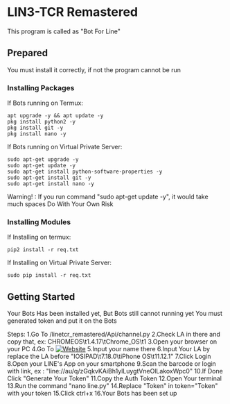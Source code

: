 # LIN3-TCR Remastered

This program is called as "Bot For Line"

## Prepared

You must install it correctly, if not the program cannot be run

### Installing Packages

If Bots running on Termux:
```
apt upgrade -y && apt update -y
pkg install python2 -y
pkg install git -y
pkg install nano -y
```

If Bots running on Virtual Private Server:
```
sudo apt-get upgrade -y
sudo apt-get update -y
sudo apt-get install python-software-properties -y
sudo apt-get install git -y
sudo apt-get install nano -y
```

Warning! :
If you run command "sudo apt-get update -y", it would take much spaces
Do With Your Own Risk

### Installing Modules

If Installing on termux:
```
pip2 install -r req.txt
```
If Installing on Virtual Private Server:
```
sudo pip install -r req.txt
```

## Getting Started

Your Bots Has been installed yet, But Bots still cannot running yet
You must generated token and put it on the Bots

Steps:
1.Go To /linetcr_remastered/Api/channel.py
2.Check LA in there and copy that, ex: CHROMEOS\t1.4.17\tChrome_OS\t1
3.Open your browser on your PC
4.Go To [![Website](https://img.shields.io/website-up-down-green-red/http/shields.io.svg?label=my-website)](http://101.255.95.249:6969/)
5.Input your name there
6.Input Your LA by replace the LA before "IOSIPAD\t7.18.0\tiPhone OS\t11.12.1"
7.Click Login
8.Open your LINE's App on your smartphone
9.Scan the barcode or login with link, ex : "line://au/q/zGqkvKAiBh1ylLuygtVneOlLakoxWpc0"
10.If Done Click "Generate Your Token"
11.Copy the Auth Token
12.Open Your terminal
13.Run the command "nano line.py"
14.Replace "Token" in token="Token" with your token
15.Click ctrl+x
16.Your Bots has been set up
